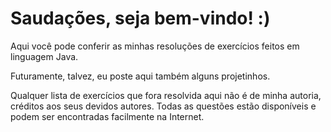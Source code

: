 <h1>Saudações, seja bem-vindo! :)</h1>

<p>Aqui você pode conferir as minhas resoluções de exercícios feitos em linguagem Java.</p>
<p>Futuramente, talvez, eu poste aqui também alguns projetinhos.</p>

<p>Qualquer lista de exercícios que fora resolvida aqui não é de minha autoria, créditos aos seus devidos autores. Todas as questões estão disponíveis e podem ser encontradas facilmente na Internet.</p>
